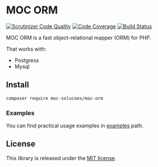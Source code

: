 # MOC ORM

[![Scrutinizer Code Quality](https://scrutinizer-ci.com/g/maikees/moc-orm/badges/quality-score.png?b=master)](https://scrutinizer-ci.com/g/maikees/moc-orm/?branch=master)
[![Code Coverage](https://scrutinizer-ci.com/g/maikees/moc-orm/badges/coverage.png?b=master)](https://scrutinizer-ci.com/g/maikees/moc-orm/?branch=master)
[![Build Status](https://scrutinizer-ci.com/g/maikees/moc-orm/badges/build.png?b=master)](https://scrutinizer-ci.com/g/maikees/moc-orm/build-status/master)

MOC ORM is a fast object-relational mapper (ORM) for PHP.

That works with:
* Postgress
* Mysql

## Install

`composer require moc-solucoes/moc-orm`

### Examples

You can find practical usage examples in [examples](https://github.com/maikees/moc-orm/tree/master/examples) path.

## License

This library is released under the [MIT license](https://github.com/maikees/moc-orm/blob/master/LICENSE).
